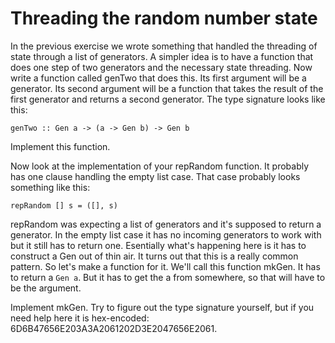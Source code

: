 # Threading the random number state

In the previous exercise we wrote something that handled the threading of state
through a list of generators.  A simpler idea is to have a function that does
one step of two generators and the necessary state threading.  Now write a
function called genTwo that does this.  Its first argument will be a
generator.  Its second argument will be a function that takes the result of
the first generator and returns a second generator.  The type signature looks
like this:

    genTwo :: Gen a -> (a -> Gen b) -> Gen b

Implement this function.

Now look at the implementation of your repRandom function.  It probably has one
clause handling the empty list case.  That case probably looks something like this:

    repRandom [] s = ([], s)

repRandom was expecting a list of generators and it's supposed to return a
generator. In the empty list case it has no incoming generators to work with but
it still has to return one. Esentially what's happening here is it has to
construct a Gen out of thin air. It turns out that this is a really common
pattern. So let's make a function for it. We'll call this function mkGen. It has
to return a `Gen a`. But it has to get the a from somewhere, so that will have
to be the argument.

Implement mkGen. Try to figure out the type signature yourself, but if you need
help here it is hex-encoded: 6D6B47656E203A3A2061202D3E2047656E2061.
